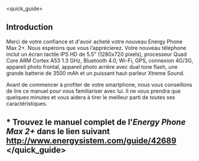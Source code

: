 <quick_guide>

## Introduction
Merci de votre confiance et d'avoir acheté votre nouveau Energy Phone Max 2+. Nous espérons que vous l’apprécierez.
Votre nouveau téléphone inclut un écran tactile IPS HD de 5.5” (1280x720 pixels), processeur Quad Core ARM Cortex A53 1.3 GHz, Bluetooth 4.0, Wi-Fi, GPS, connexion 4G/3G, appareil photo frontal, appareil photo arrière avec dual tone flash, une grande batterie de 3500 mAh et un puissant haut-parleur Xtreme Sound.

Avant de commencer à profiter de votre smartphone, nous vous conseillons de lire ce manuel pour vous familiariser avec lui. Il ne vous prendra que quelques minutes et vous aidera à tirer le meilleur parti de toutes ses caractéristiques.

## <unique> * Trouvez le manuel complet de l'*Energy Phone Max 2+* dans le lien suivant http://www.energysistem.com/guide/42689 </unique> </quick_guide>
